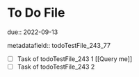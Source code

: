 # To Do File

due:: 2022-09-13

metadatafield:: todoTestFile_243\_77

- [ ] Task of todoTestFile_243 1 [[Query me]]
- [ ] Task of todoTestFile_243 2
